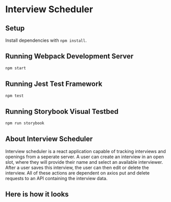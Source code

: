 # Interview Scheduler

## Setup

Install dependencies with `npm install`.

## Running Webpack Development Server

```sh
npm start
```

## Running Jest Test Framework

```sh
npm test
```

## Running Storybook Visual Testbed

```sh
npm run storybook
```

## About Interview Scheduler

Interview scheduler is a react application capable of tracking interviews and openings from a seperate server. A user can create an interview in an open slot, where they will provide their name and select an available interviewer. After a user saves this interview, the user can then edit or delete the interview. All of these actions are dependent on axios put and delete requests to an API containing the interview data. 

## Here is how it looks